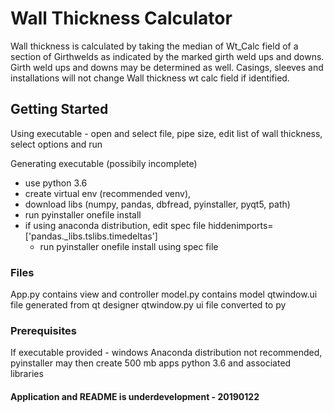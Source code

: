 # Wall Thickness Calculator

Wall thickness is calculated by taking the median of Wt_Calc field of a section of Girthwelds as indicated by the marked girth weld ups and downs. Girth weld ups and downs may be determined as well. Casings, sleeves and installations will not change Wall thickness wt calc field if identified.

## Getting Started

Using executable - open and select file, pipe size, edit list of wall thickness, select options and run

Generating executable (possibily incomplete)
- use python 3.6
- create virtual env (recommended venv), 
- download libs (numpy, pandas, dbfread, pyinstaller, pyqt5, path)
- run pyinstaller onefile install
- if using anaconda distribution, edit spec file hiddenimports=['pandas._libs.tslibs.timedeltas']
  - run pyinstaller onefile install using spec file

### Files

App.py contains view and controller
model.py contains model
qtwindow.ui file generated from qt designer
qtwindow.py ui file converted to py

### Prerequisites

If executable provided - windows
Anaconda distribution not recommended, pyinstaller may then create 500 mb apps
python 3.6 and associated libraries

#### Application and README is underdevelopment - 20190122

